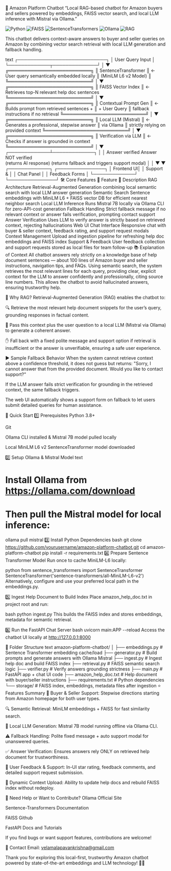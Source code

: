 🤖 Amazon Platform Chatbot
“Local RAG-based chatbot for Amazon buyers and sellers powered by embeddings, FAISS vector search, and local LLM inference with Mistral via Ollama.”

![Python](https://img.shields.io/badge/Python-3.8%2B-blue)
![FAISS](https://img.shields.io/badge/FAISS-VectorSearch-orange)
![SentenceTransformers](https://img.shields.io/badge/SentenceTransformer-Embeddings-purple)
![Ollama](https://img.shields.io/badge/Ollama-Mistral_7B-black)
![RAG](https://img.shields.io/badge/Architecture-RAG-brightgreen)


This chatbot delivers context-aware answers to buyer and seller queries on Amazon by combining vector search retrieval with local LLM generation and fallback handling.

text
              ┌────────────────────────────┐
              │      User Query Input       │
              └─────────────┬──────────────┘
                            │
                            ▼
          ╔══════════════════════════╗
          ║  SentenceTransformer     ║ ← User query semantically embedded locally
          ║  (MiniLM L6 v2 Model)    ║
          ╚══════════════════════════╝
                            │
                            ▼
          ╔══════════════════════════╗
          ║     FAISS Vector Index   ║ ← Retrieves top-N relevant help doc sentences
          ╚══════════════════════════╝
                            │
                            ▼
          ╔══════════════════════════╗
          ║   Contextual Prompt Gen  ║ ← Builds prompt from retrieved sentences +
          ║     + User Query         ║   fallback instructions if no retrieval
          ╚══════════════════════════╝
                            │
                            ▼
          ╔══════════════════════════╗
          ║    Local LLM (Mistral)   ║ ← Generates a professional, stepwise answer
          ║       via Ollama          ║   strictly relying on provided context
          ╚══════════════════════════╝
                            │
                            ▼
          ╔══════════════════════════╗
          ║   Verification via LLM   ║ ← Checks if answer is grounded in context 
          ╚══════════════════════════╝
                            │
                            ▼
              ┌─────────────┴─────────────┐
              │                           │
        Answer verified               Answer NOT verified  
      (returns AI response)      (returns fallback and triggers support modal)
              │                           │
              ▼                           ▼
       ┌─────────────┐            ┌───────────────┐
       │  Frontend UI│            │ Support &      │
       │  Chat Panel │            │ Feedback Forms │
       └─────────────┘            └───────────────┘
🛠️ Core Features
🔧 Feature	📖 Description
RAG Architecture	Retrieval-Augmented Generation combining local semantic search with local LLM answer generation
Semantic Search	Sentence embeddings with MiniLM L6 + FAISS vector DB for efficient nearest neighbor search
Local LLM Inference	Runs Mistral 7B locally via Ollama CLI for zero-API-cost generation
Fallback Handling	Strict fallback message if no relevant context or answer fails verification, prompting contact support
Answer Verification	Uses LLM to verify answer is strictly based on retrieved context, rejecting hallucinations
Web UI Chat Interface	Responsive chat with buyer & seller context, feedback rating, and support request modals
Context Management	Upload and ingestion pipeline for refreshing help doc embeddings and FAISS index
Support & Feedback	User feedback collection and support requests stored as local files for team follow-up
📚 Explanation of Context
All chatbot answers rely strictly on a knowledge base of help document sentences — about 100 lines of Amazon buyer and seller instructions, navigation tips, and FAQs. Using semantic search, the system retrieves the most relevant lines for each query, providing clear, explicit context for the LLM to answer confidently and professionally, citing source line numbers. This allows the chatbot to avoid hallucinated answers, ensuring trustworthy help.

🚩 Why RAG?
Retrieval-Augmented Generation (RAG) enables the chatbot to:

🔍 Retrieve the most relevant help document snippets for the user’s query, grounding responses in factual content.

🤖 Pass this context plus the user question to a local LLM (Mistral via Ollama) to generate a coherent answer.

✋ Fall back with a fixed polite message and support option if retrieval is insufficient or the answer is unverifiable, ensuring a safe user experience.

▶️ Sample Fallback Behavior
When the system cannot retrieve context above a confidence threshold, it does not guess but returns:
"Sorry, I cannot answer that from the provided document. Would you like to contact support?"

If the LLM answer fails strict verification for grounding in the retrieved context, the same fallback triggers.

The web UI automatically shows a support form on fallback to let users submit detailed queries for human assistance.

🚀 Quick Start
1️⃣ Prerequisites
Python 3.8+

Git

Ollama CLI installed & Mistral 7B model pulled locally

Local MiniLM L6 v2 SentenceTransformer model downloaded

2️⃣ Setup Ollama & Mistral Model
text
# Install Ollama from https://ollama.com/download  
# Then pull the Mistral model for local inference:
ollama pull mistral
3️⃣ Install Python Dependencies
bash
git clone https://github.com/yourusername/amazon-platform-chatbot.git
cd amazon-platform-chatbot
pip install -r requirements.txt
4️⃣ Prepare Sentence Transformer Model
Run once to cache MiniLM-L6 locally:

python
from sentence_transformers import SentenceTransformer
SentenceTransformer('sentence-transformers/all-MiniLM-L6-v2')
Alternatively, configure and use your preferred local path in the embeddings.py.

5️⃣ Ingest Help Document to Build Index
Place amazon_help_doc.txt in project root and run:

bash
python ingest.py
This builds the FAISS index and stores embeddings, metadata for semantic retrieval.

6️⃣ Run the FastAPI Chat Server
bash
uvicorn main:APP --reload
Access the chatbot UI locally at http://127.0.0.1:8000

📂 Folder Structure
text
amazon-platform-chatbot/
│
├── embeddings.py       # Sentence Transformer embedding cache/load
├── generator.py        # Build prompts and generate answers with Ollama Mistral
├── ingest.py           # Ingest help doc and build FAISS index
├── retrieval.py        # FAISS semantic search logic
├── verifier.py         # Verify answers grounding strictness
├── main.py             # FastAPI app + chat UI code
├── amazon_help_doc.txt # Help document with buyer/seller instructions
├── requirements.txt    # Python dependencies
└── storage/            # FAISS index, embeddings, metadata files after ingestion
⭐ Features Summary
💬 Buyer & Seller Support: Stepwise directions starting from Amazon homepage for both user types.

🔍 Semantic Retrieval: MiniLM embeddings + FAISS for fast similarity search.

🤖 Local LLM Generation: Mistral 7B model running offline via Ollama CLI.

⚠️ Fallback Handling: Polite fixed message + auto support modal for unanswered queries.

✅ Answer Verification: Ensures answers rely ONLY on retrieved help document for trustworthiness.

📝 User Feedback & Support: In-UI star rating, feedback comments, and detailed support request submission.

🔄 Dynamic Context Upload: Ability to update help docs and rebuild FAISS index without redeploy.

🤝 Need Help or Want to Contribute?
Ollama Official Site

Sentence-Transformers Documentation

FAISS Github

FastAPI Docs and Tutorials

If you find bugs or want support features, contributions are welcome!

📧 Contact
Email: velamalapavankrishna@gmail.com

Thank you for exploring this local-first, trustworthy Amazon chatbot powered by state-of-the-art embeddings and LLM technology! 🚀✨
